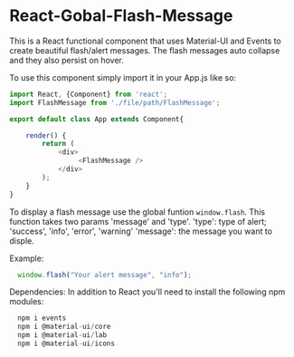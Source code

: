 # React-Gobal-Flash-Message
This is a React functional component that uses Material-UI and Events to create beautiful flash/alert messages. The flash messages auto collapse and they also persist on hover.  

To use this component simply import it in your App.js like so: 

```javascript
import React, {Component} from 'react';
import FlashMessage from './file/path/FlashMessage';

export default class App extends Component{

    render() {
        return (
            <div>
                 <FlashMessage />
            </div>
        );
    }
}
```

To display a flash message use the global funtion `window.flash`. This function takes two params 'message' and 'type'.
'type': type of alert; 'success', 'info', 'error', 'warning'
'message': the message you want to disple.

Example:

```javascript
  window.flash("Your alert message", "info");
```

Dependencies:
In addition to React you'll need to install the following npm modules: 
```javascript
  npm i events
  npm i @material-ui/core
  npm i @material-ui/lab
  npm i @material-ui/icons
```

